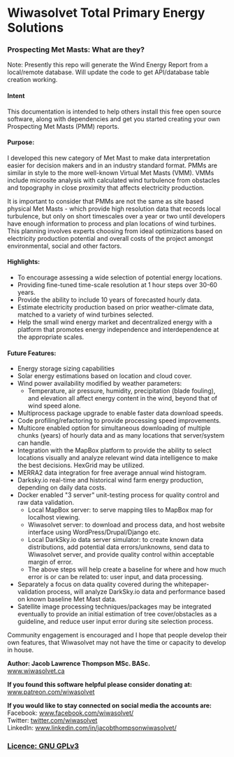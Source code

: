 # Wiwasolvet Total Primary Energy Solutions
<h3>Prospecting Met Masts: What are they?</h3>

<p>Note: Presently this repo will generate the Wind Energy Report from a local/remote database. Will update the code to get API/database table creation working.</p>
<h4>Intent</h4>
<p>This documentation is intended to help others install this free open source software, along with dependencies and get you started creating your own Prospecting Met Masts (PMM) reports.</p>

<h4>Purpose:</h4>
<p>I developed this new category of Met Mast to make data interpretation easier for decision makers and in an industry standard format. PMMs are similar in style to the more well-known Virtual Met Masts (VMM). VMMs include microsite analysis with calculated wind turbulence from obstacles and topography in close proximity that affects electricity production.</p>
<p>It is important to consider that PMMs are not the same as site based physical Met Masts - which provide high resolution data that records local turbulence, but only on short timescales over a year or two until developers have enough information to process and plan locations of wind turbines. This planning involves experts choosing from ideal optimizations based on electricity production potential and overall costs of the project amongst environmental, social and other factors.</p>

<h4>Highlights:</h4>
<ul>
<li>To encourage assessing a wide selection of potential energy locations.</li>
<li>Providing fine-tuned time-scale resolution at 1 hour steps over 30-60 years.</li>
<li>Provide the ability to include 10 years of forecasted hourly data.</li>
<li>Estimate electricity production based on prior weather-climate data, matched to a variety of wind turbines selected.</li>
<li>Help the small wind energy market and decentralized energy with a platform that promotes energy independence and interdependence at the appropriate scales.</li>
</ul>

<h4>Future Features:</h4>
<ul>
<li>Energy storage sizing capabilities</li>
<li>Solar energy estimations based on location and cloud cover.</li>
<li>Wind power availability modified by weather parameters:
<ul>
<li>Temperature, air pressure, humidity, precipitation (blade fouling), and elevation all affect energy content in the wind, beyond that of wind speed alone.</li>
</ul>
</li>
<li>Multiprocess package upgrade to enable faster data download speeds.</li>
<li>Code profiling/refactoring to provide processing speed improvements.</li>
<li>Multicore enabled option for simultaneous downloading of multiple chunks (years) of hourly data and as many locations that server/system can handle.</li>
<li>Integration with the MapBox platform to provide the ability to select locations visually and analyze relevant wind data intelligence to make the best decisions. HexGrid may be utilized.</li>
<li>MERRA2 data integration for free average annual wind histogram.</li>
<li>Darksky.io real-time and historical wind farm energy production, depending on daily data costs.</li>
<li>Docker enabled "3 server" unit-testing process for quality control and raw data validation.
<ul>
<li>Local MapBox server: to serve mapping tiles to MapBox map for localhost viewing.</li>
<li>Wiwasolvet server: to download and process data, and host website interface using WordPress/Drupal/Django etc.</li>
<li>Local DarkSky.io data server simulator: to create known data distributions, add potential data errors/unknowns, send data to Wiwasolvet server, and provide quality control within acceptable margin of error.</li>
<li>The above steps will help create a baseline for where and how much error is or can be related to: user input, and data processing.</li>
</ul>
</li>
<li>Separately a focus on data quality covered during the whitepaper-validation process, will analyze DarkSky.io data and performance based on known baseline Met Mast data.</li>
<li>Satellite image processing techniques/packages may be integrated eventually to provide an initial estimation of tree cover/obstacles as a guideline, and reduce user input error during site selection process.</li>
</ul>

<p>Community engagement is encouraged and I hope that people develop their own features, that Wiwasolvet may not have the time or capacity to develop in house.</p>

<p><strong>Author: Jacob Lawrence Thompson MSc. BASc.</strong><br/>
<a href="https://www.wiwasolvet.ca">www.wiwasolvet.ca</a></p>
<p><strong>If you found this software helpful please consider donating at:</strong><br/>
<a href="https://www.patreon.com/wiwasolvet">www.patreon.com/wiwasolvet</a></p>

<p><strong>If you would like to stay connected on social media the accounts are:</strong><br/>
Facebook: <a href="https://www.facebook.com/wiwasolvet/">www.facebook.com/wiwasolvet/</a><br/>
Twitter: <a href="http://twitter.com/wiwasolvet">twitter.com/wiwasolvet</a><br/>
LinkedIn: <a href="https://www.linkedin.com/in/jacobthompsonwiwasolvet/">www.linkedin.com/in/jacobthompsonwiwasolvet/</a></p>

<h3><a href="https://choosealicense.com/licenses/gpl-3.0/">Licence: GNU GPLv3</a></h3>